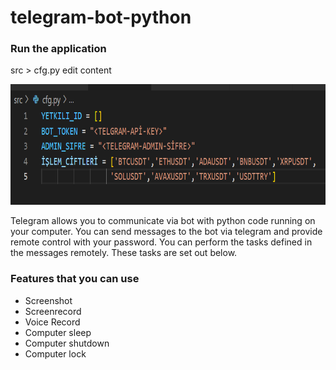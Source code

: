 # telegram-bot-python

### Run the application

src > cfg.py edit content

<img src="https://github.com/furkantahabademci/telegram-bot-python/blob/main/img/cfg-edit.png" alt="1" width = 768px height = 193px >


Telegram allows you to communicate via bot with python code running on your computer. You can send messages to the bot via telegram and provide remote control with your password. You can perform the tasks defined in the messages remotely. These tasks are set out below.


### Features that you can use

- Screenshot
- Screenrecord
- Voice Record
- Computer sleep
- Computer shutdown 
- Computer lock
